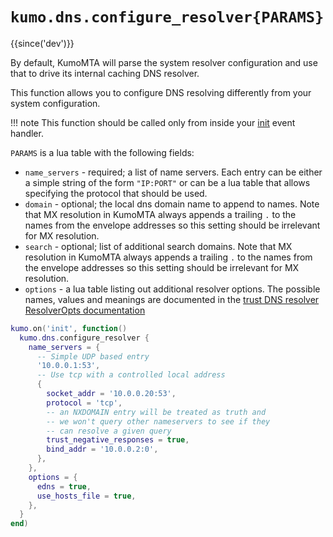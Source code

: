 # `kumo.dns.configure_resolver{PARAMS}`

{{since('dev')}}

By default, KumoMTA will parse the system resolver configuration and
use that to drive its internal caching DNS resolver.

This function allows you to configure DNS resolving differently from
your system configuration.

!!! note
    This function should be called only from inside your
    [init](../events/init.md) event handler.

`PARAMS` is a lua table with the following fields:

* `name_servers` - required; a list of name servers. Each entry can be either a
  simple string of the form `"IP:PORT"` or can be a lua table that allows
  specifying the protocol that should be used.
* `domain` - optional; the local dns domain name to append to names.
  Note that MX resolution in KumoMTA always appends a trailing `.` to
  the names from the envelope addresses so this setting should be
  irrelevant for MX resolution.
* `search` - optional; list of additional search domains.
  Note that MX resolution in KumoMTA always appends a trailing `.` to
  the names from the envelope addresses so this setting should be
  irrelevant for MX resolution.
* `options` - a lua table listing out additional resolver options.
  The possible names, values and meanings are documented in
  the [trust DNS resolver ResolverOpts
  documentation](https://docs.rs/trust-dns-resolver/0.22.0/trust_dns_resolver/config/struct.ResolverOpts.html)

```lua
kumo.on('init', function()
  kumo.dns.configure_resolver {
    name_servers = {
      -- Simple UDP based entry
      '10.0.0.1:53',
      -- Use tcp with a controlled local address
      {
        socket_addr = '10.0.0.20:53',
        protocol = 'tcp',
        -- an NXDOMAIN entry will be treated as truth and
        -- we won't query other nameservers to see if they
        -- can resolve a given query
        trust_negative_responses = true,
        bind_addr = '10.0.0.2:0',
      },
    },
    options = {
      edns = true,
      use_hosts_file = true,
    },
  }
end)
```

